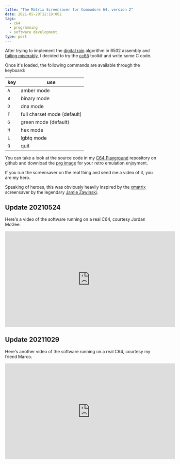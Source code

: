 ```yaml
---
title: "The Matrix Screensaver for Commodore 64, version 2"
date: 2021-05-20T12:19:00Z
tags:
  - c64
  - programming
  - software development
type: post
---
```


After trying to implement the
[digital rain](https://en.wikipedia.org/wiki/Matrix_digital_rain) algorithm in
6502 assembly and [failing miserably](matrix.html), I decided to try the
[cc65](https://cc65.github.io/) toolkit and write some C code.

Once it's loaded, the following commands are available through the keyboard:

| key | use                         |
| --- | --------------------------- |
| `A` | amber mode                  |
| `B` | binary mode                 |
| `D` | dna mode                    |
| `F` | full charset mode (default) |
| `G` | green mode (default)        |
| `H` | hex mode                    |
| `L` | lgbtq mode                  |
| `Q` | quit                        |

You can take a look at the source code in my
[C64 Playground](https://github.com/mcaserta/c64-playground) repository on
github and download the [prg image](../c64/matrix.prg) for your retro emulation
enjoyment.

If you run the screensaver on the real thing and send me a video of it, you are
my hero.

Speaking of heroes, this was obviously heavily inspired by the
[xmatrix](https://www.jwz.org/xscreensaver/) screensaver by the legendary
[Jamie Zawinski](https://www.jwz.org/).

## Update 20210524

Here's a video of the software running on a real C64, courtesy Jordan McGee.

<iframe width="560" height="315" src="https://www.youtube.com/embed/P01GWeBhYPc" title="Screensaver running on a real C64" frameborder="0" allow="accelerometer; autoplay; clipboard-write; encrypted-media; gyroscope; picture-in-picture; web-share" referrerpolicy="strict-origin-when-cross-origin" allowfullscreen></iframe>

## Update 20211029

Here's another video of the software running on a real C64, courtesy my friend
Marco.

<iframe width="560" height="315" src="https://www.youtube.com/embed/O93npyzDnUU" title="Screensaver running on a real C64" frameborder="0" allow="accelerometer; autoplay; clipboard-write; encrypted-media; gyroscope; picture-in-picture; web-share" referrerpolicy="strict-origin-when-cross-origin" allowfullscreen></iframe>
